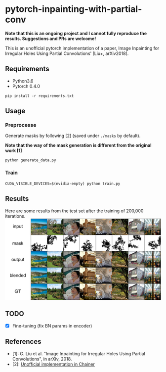 # pytorch-inpainting-with-partial-conv

**Note that this is an ongoing project and I cannot fully reproduce the results. Suggestions and PRs are welcome!**

This is an unofficial pytorch implementation of a paper, Image Inpainting for Irregular Holes Using Partial Convolutions' [Liu+, arXiv2018].

## Requirements
- Python3.6
- Pytorch 0.4.0

```
pip install -r requirements.txt
```

## Usage

### Preprocesse 
Generate masks by following [2] (saved under `./masks` by default).

**Note that the way of the mask generation is different from the original work [1]**

```
python generate_data.py
```

### Train
```
CUDA_VISIBLE_DEVICES=$(nvidia-empty) python train.py
```

## Results

Here are some results from the test set after the training of 200,000 iterations.
![Results](result_iter_200000.png)

## TODO
- [x] Fine-tuning (fix BN params in encoder)

## References
- [1]: G. Liu et al. "Image Inpainting for Irregular Holes Using Partial Convolutions", in arXiv, 2018.
- [2]: [Unofficial implementation in Chainer](https://github.com/SeitaroShinagawa/chainer-partial_convolution_image_inpainting)
